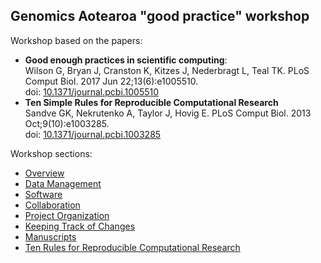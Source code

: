 ## Genomics Aotearoa "good practice" workshop

Workshop based on the papers:

 - **Good enough practices in scientific computing**:
    <BR>
    Wilson G, Bryan J, Cranston K, Kitzes J, Nederbragt L, Teal TK.  PLoS Comput Biol. 2017 Jun 22;13(6):e1005510.<BR> 
    doi: [10.1371/journal.pcbi.1005510](https://journals.plos.org/ploscompbiol/article?id=10.1371/journal.pcbi.1005510) 
 - **Ten Simple Rules for Reproducible Computational Research**
    <BR>
    Sandve GK, Nekrutenko A, Taylor J, Hovig E. PLoS Comput Biol. 2013 Oct;9(10):e1003285. 
    <BR>
    doi: [10.1371/journal.pcbi.1003285](https://journals.plos.org/ploscompbiol/article?id=10.1371/journal.pcbi.1003285)

Workshop sections:

 - [Overview](https://github.com/mikblack/ga-good-practice/tree/main/0.Overview)
 - [Data Management](https://github.com/mikblack/ga-good-practice/tree/main/1.DataManagement)
 - [Software](https://github.com/mikblack/ga-good-practice/tree/main/2.Software)
 - [Collaboration](https://github.com/mikblack/ga-good-practice/tree/main/3.Collaboration)
 - [Project Organization](https://github.com/mikblack/ga-good-practice/tree/main/4.ProjectOrganisation)
 - [Keeping Track of Changes](https://github.com/mikblack/ga-good-practice/tree/main/5.KeepingTrack)
 - [Manuscripts](https://github.com/mikblack/ga-good-practice/tree/main/6.Manuscripts)
 - [Ten Rules for Reproducible Computational Research](https://github.com/mikblack/ga-good-practice/tree/main/7.Reproducibility)
 